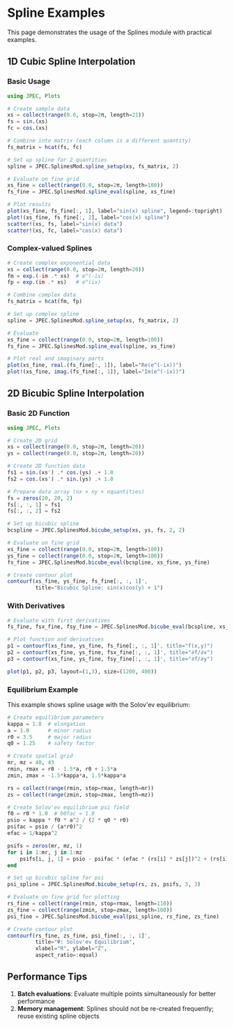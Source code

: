 # Spline Examples

This page demonstrates the usage of the Splines module with practical examples.

## 1D Cubic Spline Interpolation

### Basic Usage

```julia
using JPEC, Plots

# Create sample data
xs = collect(range(0.0, stop=2π, length=21))
fs = sin.(xs)
fc = cos.(xs)

# Combine into matrix (each column is a different quantity)
fs_matrix = hcat(fs, fc)

# Set up spline for 2 quantities
spline = JPEC.SplinesMod.spline_setup(xs, fs_matrix, 2)

# Evaluate on fine grid
xs_fine = collect(range(0.0, stop=2π, length=100))
fs_fine = JPEC.SplinesMod.spline_eval(spline, xs_fine)

# Plot results
plot(xs_fine, fs_fine[:, 1], label="sin(x) spline", legend=:topright)
plot!(xs_fine, fs_fine[:, 2], label="cos(x) spline")
scatter!(xs, fs, label="sin(x) data")
scatter!(xs, fc, label="cos(x) data")
```

### Complex-valued Splines

```julia
# Create complex exponential data
xs = collect(range(0.0, stop=2π, length=20))
fm = exp.(-im .* xs)  # e^(-ix)
fp = exp.(im .* xs)   # e^(ix)

# Combine complex data
fs_matrix = hcat(fm, fp)

# Set up complex spline
spline = JPEC.SplinesMod.spline_setup(xs, fs_matrix, 2)

# Evaluate
xs_fine = collect(range(0.0, stop=2π, length=100))
fs_fine = JPEC.SplinesMod.spline_eval(spline, xs_fine)

# Plot real and imaginary parts
plot(xs_fine, real.(fs_fine[:, 1]), label="Re(e^(-ix))")
plot!(xs_fine, imag.(fs_fine[:, 1]), label="Im(e^(-ix))")
```

## 2D Bicubic Spline Interpolation

### Basic 2D Function

```julia
using JPEC, Plots

# Create 2D grid
xs = collect(range(0.0, stop=2π, length=20))
ys = collect(range(0.0, stop=2π, length=20))

# Create 2D function data
fs1 = sin.(xs') .* cos.(ys) .+ 1.0
fs2 = cos.(xs') .* sin.(ys) .+ 1.0

# Prepare data array (nx × ny × nquantities)
fs = zeros(20, 20, 2)
fs[:, :, 1] = fs1
fs[:, :, 2] = fs2

# Set up bicubic spline
bcspline = JPEC.SplinesMod.bicube_setup(xs, ys, fs, 2, 2)

# Evaluate on fine grid
xs_fine = collect(range(0.0, stop=2π, length=100))
ys_fine = collect(range(0.0, stop=2π, length=100))
fs_fine = JPEC.SplinesMod.bicube_eval(bcspline, xs_fine, ys_fine)

# Create contour plot
contourf(xs_fine, ys_fine, fs_fine[:, :, 1]', 
         title="Bicubic Spline: sin(x)cos(y) + 1")
```

### With Derivatives

```julia
# Evaluate with first derivatives
fs_fine, fsx_fine, fsy_fine = JPEC.SplinesMod.bicube_eval(bcspline, xs_fine, ys_fine, 1)

# Plot function and derivatives
p1 = contourf(xs_fine, ys_fine, fs_fine[:, :, 1]', title="f(x,y)")
p2 = contourf(xs_fine, ys_fine, fsx_fine[:, :, 1]', title="∂f/∂x")
p3 = contourf(xs_fine, ys_fine, fsy_fine[:, :, 1]', title="∂f/∂y")

plot(p1, p2, p3, layout=(1,3), size=(1200, 400))
```

### Equilibrium Example

This example shows spline usage with the Solov'ev equilibrium:

```julia
# Create equilibrium parameters
kappa = 1.8  # elongation
a = 1.0      # minor radius  
r0 = 3.5     # major radius
q0 = 1.25    # safety factor

# Create spatial grid
mr, mz = 40, 43
rmin, rmax = r0 - 1.5*a, r0 + 1.5*a
zmin, zmax = -1.5*kappa*a, 1.5*kappa*a

rs = collect(range(rmin, stop=rmax, length=mr))
zs = collect(range(zmin, stop=zmax, length=mz))

# Create Solov'ev equilibrium psi field
f0 = r0 * 1.0  # b0fac = 1.0
psio = kappa * f0 * a^2 / (2 * q0 * r0)
psifac = psio / (a*r0)^2
efac = 1/kappa^2

psifs = zeros(mr, mz, 1)
for i in 1:mr, j in 1:mz
    psifs[i, j, 1] = psio - psifac * (efac * (rs[i] * zs[j])^2 + (rs[i]^2-r0^2)^2/4)
end

# Set up bicubic spline for psi
psi_spline = JPEC.SplinesMod.bicube_setup(rs, zs, psifs, 3, 3)

# Evaluate on fine grid for plotting
rs_fine = collect(range(rmin, stop=rmax, length=110))
zs_fine = collect(range(zmin, stop=zmax, length=100))
psi_fine = JPEC.SplinesMod.bicube_eval(psi_spline, rs_fine, zs_fine)

# Create contour plot
contourf(rs_fine, zs_fine, psi_fine[:, :, 1]', 
         title="Ψ: Solov'ev Equilibrium", 
         xlabel="R", ylabel="Z",
         aspect_ratio=:equal)
```

## Performance Tips

1. **Batch evaluations**: Evaluate multiple points simultaneously for better performance
2. **Memory management**: Splines should not be re-created frequently; reuse existing spline objects
